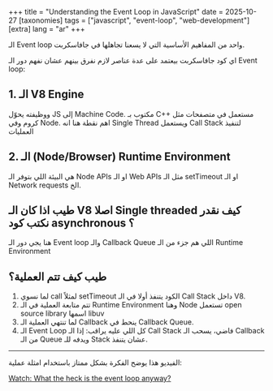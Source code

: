 +++
title = "Understanding the Event Loop in JavaScript"
date = 2025-10-27
[taxonomies]
tags = ["javascript", "event-loop", "web-development"]
[extra]
lang = "ar"
+++

الـ Event loop واحد من المفاهيم الأساسية التي لا يسعنا تجاهلها في جافاسكربت.

اي كود جافاسكربت بيعتمد على عدة عناصر لازم نفرق بينهم عشان نفهم دور الـ Event loop:

## 1. الـ V8 Engine

ووظيفته يحوّل JS إلى Machine Code. مكتوب بـ C++ مستعمل في متصفحات مثل كروم وفي Node. اهم نقطة هنا انه Single Thread ويستعمل Call Stack لتنفيذ العمليات

## 2. الـ (Node/Browser) Runtime Environment

هي البيئة اللي بتوفر الـ Node APIs او الـ Web APIs مثل الـ setTimeout او الـ Network requests الخ.

## طيب اذا كان الـ V8 اصلا Single threaded كيف نقدر نكتب كود asynchronous ؟

هنا يجي دور الـ Event loop والـ Callback Queue اللي هم جزء من الـ Runtime Environment

## طيب كيف تتم العملية؟

1. لما نسوي call لمثلاً setTimeout الكود يتنفذ أولا في الـ Call Stack داخل V8.
2. تتم متابعة العملية في الـ Runtime Environment وهنا Node تستعمل open source library اسمها libuv
3. لما تنتهي العملية الـ Callback ينحط في Callback Queue.
4. الـ Event Loop كل اللي عليه يراقب: إذا الـ Call Stack فاضي، يسحب الـ Callback من الـ Queue ويدفه للـ Stack عشان يتنفذ.

---

الفيديو هذا يوضح الفكرة بشكل ممتاز باستخدام امثلة عملية:

[Watch: What the heck is the event loop anyway?](https://www.youtube.com/watch?v=8aGhZQkoFbQ)
